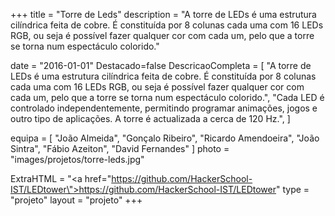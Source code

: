 +++
title = "Torre de Leds"
description = "A torre de LEDs é uma estrutura cilíndrica feita de cobre. É constituída por 8 colunas cada uma com 16 LEDs RGB, ou seja é possível fazer qualquer cor com cada um, pelo que a torre se torna num espectáculo colorido."

date = "2016-01-01"
Destacado=false
DescricaoCompleta = [
    "A torre de LEDs é uma estrutura cilíndrica feita de cobre. É constituída por 8 colunas cada uma com 16 LEDs RGB, ou seja é possível fazer qualquer cor com cada um, pelo que a torre se torna num espectáculo colorido.",
    "Cada LED é controlado independentemente, permitindo programar animações, jogos e outro tipo de aplicações. A torre é actualizada a cerca de 120 Hz.",
]

equipa = [
    "João Almeida",
    "Gonçalo Ribeiro",
    "Ricardo Amendoeira",
    "João Sintra",
    "Fábio Azeiton",
    "David Fernandes"
    ]
photo = "images/projetos/torre-leds.jpg"

    
ExtraHTML = "<a href=\"https://github.com/HackerSchool-IST/LEDtower\">https://github.com/HackerSchool-IST/LEDtower</a>"
type = "projeto"
layout = "projeto"
+++

